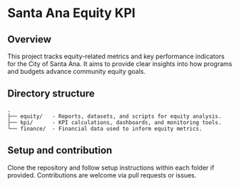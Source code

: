 # Santa Ana Equity KPI

## Overview
This project tracks equity-related metrics and key performance indicators for the City of Santa Ana. It aims to provide clear insights into how programs and budgets advance community equity goals.

## Directory structure

```
.
├── equity/   - Reports, datasets, and scripts for equity analysis.
├── kpi/      - KPI calculations, dashboards, and monitoring tools.
└── finance/  - Financial data used to inform equity metrics.
```

## Setup and contribution
Clone the repository and follow setup instructions within each folder if provided. Contributions are welcome via pull requests or issues.
